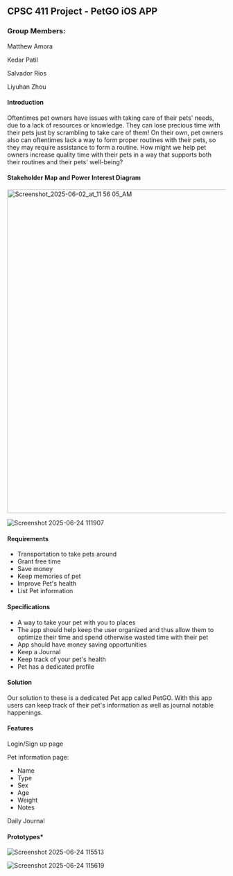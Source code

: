 ## CPSC 411 Project - PetGO iOS APP
### Group Members:
Matthew Amora

Kedar Patil

Salvador Rios

Liyuhan Zhou

#### Introduction
Oftentimes pet owners have issues with taking care of their pets' needs, due to a lack of resources or knowledge. They can lose precious time with their pets just by scrambling to take care of them! On their own, pet owners also can oftentimes lack a way to form proper routines with their pets, so they may require assistance to form a routine. How might we help pet owners increase quality time with their pets in a way that supports both their routines and their pets' well-being?

#### Stakeholder Map and Power Interest Diagram

<img width="747" alt="Screenshot_2025-06-02_at_11 56 05_AM" src="https://github.com/user-attachments/assets/ed0f53c3-ea13-478a-b2e1-ce0292083f12" />

![Screenshot 2025-06-24 111907](https://github.com/user-attachments/assets/ec1ce7fe-42e2-4560-8794-19b1acedee41)


#### Requirements
* Transportation to take pets around 
* Grant free time 
* Save money
* Keep memories of pet
* Improve Pet's health
* List Pet information

#### Specifications
* A way to take your pet with you to places
* The app should help keep the user organized and thus allow them to optimize their time and spend otherwise wasted time with their pet
* App should have money saving opportunities
* Keep a Journal
* Keep track of your pet's health
* Pet has a dedicated profile

#### Solution
Our solution to these is a dedicated Pet app called PetGO. With this app users can keep track of their pet's information as well as journal notable happenings.

#### Features
Login/Sign up page

Pet information page:
* Name
* Type
* Sex
* Age
* Weight
* Notes

Daily Journal

#### Prototypes*

![Screenshot 2025-06-24 115513](https://github.com/user-attachments/assets/8bcc1b53-a211-48a5-b47a-f5ed89ebd8c5)

![Screenshot 2025-06-24 115619](https://github.com/user-attachments/assets/08f3d3c0-e8e1-4167-bf93-e859877717fe)

